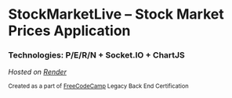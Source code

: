 # StockMarketLive – Stock Market Prices Application
### Technologies: P/E/R/N + Socket.IO + ChartJS

*Hosted on [Render](https://stockmarketlive.onrender.com/)*

<sub>Created as a part of [FreeCodeCamp](https://www.freecodecamp.org/) Legacy Back End Certification</sub>


